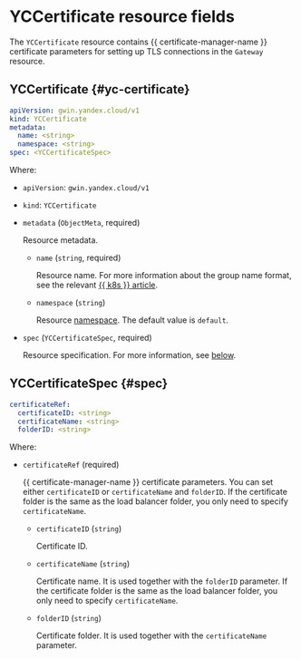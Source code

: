 # YCCertificate resource fields

The `YCCertificate` resource contains {{ certificate-manager-name }} certificate parameters for setting up TLS connections in the `Gateway` resource.

## YCCertificate {#yc-certificate}

```yaml
apiVersion: gwin.yandex.cloud/v1
kind: YCCertificate
metadata:
  name: <string>
  namespace: <string>
spec: <YCCertificateSpec>
```

Where:

* `apiVersion`: `gwin.yandex.cloud/v1`
* `kind`: `YCCertificate`
* `metadata` (`ObjectMeta`, required)

  Resource metadata.

  * `name` (`string`, required)

    Resource name. For more information about the group name format, see the relevant [{{ k8s }} article](https://kubernetes.io/docs/concepts/overview/working-with-objects/names/#names).

  * `namespace` (`string`)

    Resource [namespace](../../../managed-kubernetes/concepts/index.md#namespace). The default value is `default`.

* `spec` (`YCCertificateSpec`, required)

  Resource specification. For more information, see [below](#spec).

## YCCertificateSpec {#spec}

```yaml
certificateRef:
  certificateID: <string>
  certificateName: <string>
  folderID: <string>
```

Where:

* `certificateRef` (required)

  {{ certificate-manager-name }} certificate parameters. You can set either `certificateID` or `certificateName` and `folderID`. If the certificate folder is the same as the load balancer folder, you only need to specify `certificateName`.

  * `certificateID` (`string`)
  
    Certificate ID.

  * `certificateName` (`string`)
  
    Certificate name. It is used together with the `folderID` parameter. If the certificate folder is the same as the load balancer folder, you only need to specify `certificateName`.

  * `folderID` (`string`)
  
    Certificate folder. It is used together with the `certificateName` parameter.
